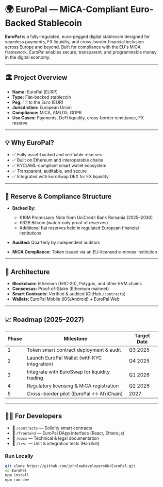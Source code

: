 # 🌍 EuroPal — MiCA-Compliant Euro-Backed Stablecoin

**EuroPal** is a fully-regulated, euro-pegged digital stablecoin designed for seamless payments, FX liquidity, and cross-border financial inclusion across Europe and beyond. Built for compliance with the EU's MiCA framework, EuroPal enables secure, transparent, and programmable money in the digital economy.

---

## 🏛 Project Overview

- **Name:** EuroPal (EURP)
- **Type:** Fiat-backed stablecoin
- **Peg:** 1:1 to the Euro (EUR)
- **Jurisdiction:** European Union
- **Compliance:** MiCA, AMLD5, GDPR
- **Use Cases:** Payments, DeFi liquidity, cross-border remittance, FX reserve

---

## 💡 Why EuroPal?

- ✅ Fully asset-backed and verifiable reserves  
- ✅ Built on Ethereum and interoperable chains  
- ✅ KYC/AML-compliant smart wallet ecosystem  
- ✅ Transparent, auditable, and secure  
- ✅ Integrated with EuroSwap DEX for FX liquidity  

---

## 🔐 Reserve & Compliance Structure

- **Backed By:**
  - €10M Promissory Note from UniCredit Bank Romania (2025–2030)
  - €62B Bitcoin (watch-only proof of reserves)
  - Additional fiat reserves held in regulated European financial institutions

- **Audited:** Quarterly by independent auditors  
- **MiCA Compliance:** Token issued via an EU-licensed e-money institution  

---

## 🔗 Architecture

- **Blockchain:** Ethereum (ERC-20), Polygon, and other EVM chains
- **Consensus:** Proof-of-Stake (Ethereum mainnet)
- **Smart Contracts:** Verified & audited (GitHub `/contracts`)
- **Wallets:** EuroPal Mobile (iOS/Android) + EuroPal Web

---

## 📈 Roadmap (2025–2027)

| Phase | Milestone                                      | Target Date |
|-------|------------------------------------------------|-------------|
| 1     | Token smart contract deployment & audit        | Q3 2025     |
| 2     | Launch EuroPal Wallet (with KYC integration)   | Q4 2025     |
| 3     | Integrate with EuroSwap for liquidity trading  | Q1 2026     |
| 4     | Regulatory licensing & MiCA registration       | Q2 2026     |
| 5     | Cross-border pilot (EuroPal ↔ AfriChain)       | 2027        |

---

## 👨‍💻 For Developers

- 📂 `/contracts` — Solidity smart contracts  
- 📂 `/frontend` — EuroPal DApp interface (React, Ethers.js)  
- 📂 `/docs` — Technical & legal documentation  
- 📂 `/test` — Unit & integration tests (Hardhat)

### Run Locally
```bash
git clone https://github.com/johnleeDevelopersUK/EuroPal.git
cd EuroPal
npm install
npm run dev
